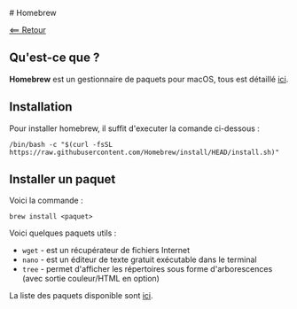 # Homebrew

[<== Retour](./)

## Qu'est-ce que ?

**Homebrew** est un gestionnaire de paquets pour macOS, tous est détaillé [ici](https://brew.sh/index_fr).

## Installation

Pour installer homebrew, il suffit d'executer la comande ci-dessous :

```
/bin/bash -c "$(curl -fsSL https://raw.githubusercontent.com/Homebrew/install/HEAD/install.sh)"
```

## Installer un paquet

Voici la commande :

```
brew install <paquet>
```

Voici quelques paquets utils :

- `wget` - est un récupérateur de fichiers Internet
- `nano` - est un éditeur de texte gratuit exécutable dans le terminal
- `tree` - permet d'afficher les répertoires sous forme d'arborescences (avec sortie couleur/HTML en option)

La liste des paquets disponible sont [ici](https://formulae.brew.sh/formula/).